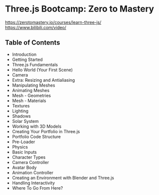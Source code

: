 # Three.js Bootcamp: Zero to Mastery
https://zerotomastery.io/courses/learn-three-js/
https://www.bilibili.com/video/

## Table of Contents
- Introduction
- Getting Started
- Three.js Fundamentals
- Hello World (Your First Scene)
- Camera
- Extra: Resizing and Antialiasing
- Manipulating Meshes
- Animating Meshes
- Mesh - Geometries
- Mesh - Materials
- Textures
- Lighting
- Shadows
- Solar System
- Working with 3D Models
- Creating Your Portfolio in Three.js
- Portfolio Code Structure
- Pre-Loader
- Physics
- Basic Inputs
- Character Types
- Camera Controller
- Avatar Body
- Animation Controller
- Creating an Environment with Blender and Three.js
- Handling Interactivity
- Where To Go From Here?
